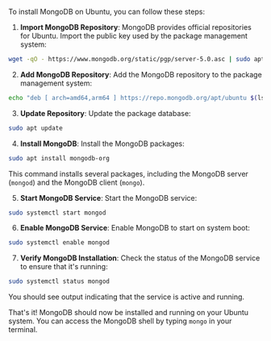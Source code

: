 To install MongoDB on Ubuntu, you can follow these steps:

1. **Import MongoDB Repository**: MongoDB provides official repositories for Ubuntu. Import the public key used by the package management system:

```bash
wget -qO - https://www.mongodb.org/static/pgp/server-5.0.asc | sudo apt-key add -
```

2. **Add MongoDB Repository**: Add the MongoDB repository to the package management system:

```bash
echo "deb [ arch=amd64,arm64 ] https://repo.mongodb.org/apt/ubuntu $(lsb_release -cs)/mongodb-org/5.0 multiverse" | sudo tee /etc/apt/sources.list.d/mongodb-org-5.0.list
```

3. **Update Repository**: Update the package database:

```bash
sudo apt update
```

4. **Install MongoDB**: Install the MongoDB packages:

```bash
sudo apt install mongodb-org
```

This command installs several packages, including the MongoDB server (`mongod`) and the MongoDB client (`mongo`).

5. **Start MongoDB Service**: Start the MongoDB service:

```bash
sudo systemctl start mongod
```

6. **Enable MongoDB Service**: Enable MongoDB to start on system boot:

```bash
sudo systemctl enable mongod
```

7. **Verify MongoDB Installation**: Check the status of the MongoDB service to ensure that it's running:

```bash
sudo systemctl status mongod
```

You should see output indicating that the service is active and running.

That's it! MongoDB should now be installed and running on your Ubuntu system. You can access the MongoDB shell by typing `mongo` in your terminal.
